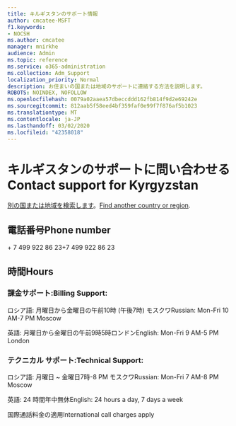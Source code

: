 ```yaml
---
title: キルギスタンのサポート情報
author: cmcatee-MSFT
f1.keywords:
- NOCSH
ms.author: cmcatee
manager: mnirkhe
audience: Admin
ms.topic: reference
ms.service: o365-administration
ms.collection: Adm_Support
localization_priority: Normal
description: お住まいの国または地域のサポートに連絡する方法を説明します。
ROBOTS: NOINDEX, NOFOLLOW
ms.openlocfilehash: 0079a02aaea57dbeccddd162fb814f9d2e69242e
ms.sourcegitcommit: 812aab5f58eed4bf359faf0e99f7f876af5b1023
ms.translationtype: MT
ms.contentlocale: ja-JP
ms.lasthandoff: 03/02/2020
ms.locfileid: "42358018"
---
```

# <a name="contact-support-for-kyrgyzstan"></a><span data-ttu-id="98c46-103">キルギスタンのサポートに問い合わせる</span><span class="sxs-lookup"><span data-stu-id="98c46-103">Contact support for Kyrgyzstan</span></span>

<span data-ttu-id="98c46-104">[別の国または地域を検索します](../contact-support-for-business-products.md)。</span><span class="sxs-lookup"><span data-stu-id="98c46-104">[Find another country or region](../contact-support-for-business-products.md).</span></span>

## <a name="phone-number"></a><span data-ttu-id="98c46-105">電話番号</span><span class="sxs-lookup"><span data-stu-id="98c46-105">Phone number</span></span>
<span data-ttu-id="98c46-106">+ 7 499 922 86 23</span><span class="sxs-lookup"><span data-stu-id="98c46-106">+7 499 922 86 23</span></span>

## <a name="hours"></a><span data-ttu-id="98c46-107">時間</span><span class="sxs-lookup"><span data-stu-id="98c46-107">Hours</span></span>
### <a name="billing-support"></a><span data-ttu-id="98c46-108">課金サポート:</span><span class="sxs-lookup"><span data-stu-id="98c46-108">Billing Support:</span></span>

<span data-ttu-id="98c46-109">ロシア語: 月曜日から金曜日の午前10時 (午後7時) モスクワ</span><span class="sxs-lookup"><span data-stu-id="98c46-109">Russian: Mon-Fri 10 AM-7 PM Moscow</span></span>

<span data-ttu-id="98c46-110">英語: 月曜日から金曜日の午前9時5時ロンドン</span><span class="sxs-lookup"><span data-stu-id="98c46-110">English: Mon-Fri 9 AM-5 PM London</span></span>

### <a name="technical-support"></a><span data-ttu-id="98c46-111">テクニカル サポート:</span><span class="sxs-lookup"><span data-stu-id="98c46-111">Technical Support:</span></span>

<span data-ttu-id="98c46-112">ロシア語: 月曜日 ~ 金曜日7時-8 PM モスクワ</span><span class="sxs-lookup"><span data-stu-id="98c46-112">Russian: Mon-Fri 7 AM-8 PM Moscow</span></span>

<span data-ttu-id="98c46-113">英語: 24 時間年中無休</span><span class="sxs-lookup"><span data-stu-id="98c46-113">English: 24 hours a day, 7 days a week</span></span>

<span data-ttu-id="98c46-114">国際通話料金の適用</span><span class="sxs-lookup"><span data-stu-id="98c46-114">International call charges apply</span></span>
